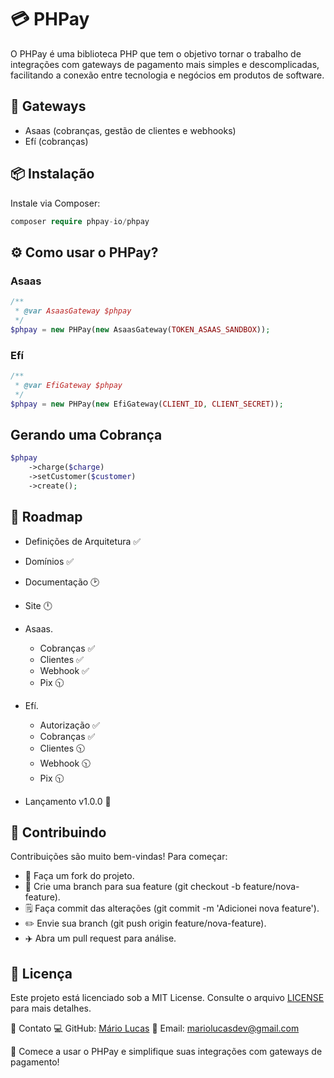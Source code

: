 # 💳 PHPay

O PHPay é uma biblioteca PHP que tem o objetivo tornar o trabalho de integrações com gateways de pagamento mais simples e descomplicadas, facilitando a conexão entre tecnologia e negócios em produtos de software.

## 💸 Gateways

- Asaas (cobranças, gestão de clientes e webhooks)
- Efí (cobranças)

## 📦 Instalação

Instale via Composer:

```php
composer require phpay-io/phpay
```

## ⚙️ Como usar o PHPay?

### Asaas

```php
/**
 * @var AsaasGateway $phpay
 */
$phpay = new PHPay(new AsaasGateway(TOKEN_ASAAS_SANDBOX));
```

### Efí

```php
/**
 * @var EfiGateway $phpay
 */
$phpay = new PHPay(new EfiGateway(CLIENT_ID, CLIENT_SECRET));
```

## Gerando uma Cobrança

```php
$phpay
    ->charge($charge)
    ->setCustomer($customer)
    ->create();
```

## 📝 Roadmap

- Definições de Arquitetura ✅
- Domínios ✅
- Documentação 🕑
- Site 🕛
- Asaas.

  - Cobranças ✅
  - Clientes ✅
  - Webhook ✅
  - Pix 🕥

- Efí.

  - Autorização ✅
  - Cobranças ✅
  - Clientes 🕥
  - Webhook 🕥
  - Pix 🕥

- Lançamento v1.0.0 🚀

## 🌟 Contribuindo

Contribuições são muito bem-vindas!
Para começar:

- 🍴 Faça um fork do projeto.
- 🎋 Crie uma branch para sua feature (git checkout -b feature/nova-feature).
- 🗒️ Faça commit das alterações (git commit -m 'Adicionei nova feature').
- ✏️ Envie sua branch (git push origin feature/nova-feature).
- ✈️ Abra um pull request para análise.

## 📄 Licença

Este projeto está licenciado sob a MIT License. Consulte o arquivo [LICENSE](./LICENSE) para mais detalhes.

🤝 Contato
💻 GitHub: [Mário Lucas](https://github.com/mariolucasdev)
📧 Email: mariolucasdev@gmail.com

🎉 Comece a usar o PHPay e simplifique suas integrações com gateways de pagamento!
